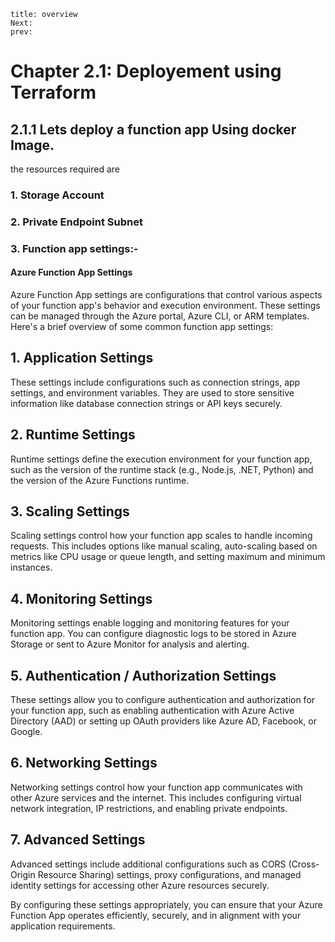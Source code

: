 ```
title: overview
Next:
prev:
```
# Chapter 2.1: Deployement using Terraform 

## 2.1.1 Lets deploy a function app  **Using docker Image**. 
the resources required are
### 1. Storage Account
### 2. Private Endpoint Subnet
### 3. Function app settings:-
#### Azure Function App Settings

Azure Function App settings are configurations that control various aspects of your function app's behavior and execution environment. These settings can be managed through the Azure portal, Azure CLI, or ARM templates. Here's a brief overview of some common function app settings:

## 1. Application Settings

These settings include configurations such as connection strings, app settings, and environment variables. They are used to store sensitive information like database connection strings or API keys securely.

## 2. Runtime Settings

Runtime settings define the execution environment for your function app, such as the version of the runtime stack (e.g., Node.js, .NET, Python) and the version of the Azure Functions runtime.

## 3. Scaling Settings

Scaling settings control how your function app scales to handle incoming requests. This includes options like manual scaling, auto-scaling based on metrics like CPU usage or queue length, and setting maximum and minimum instances.

## 4. Monitoring Settings

Monitoring settings enable logging and monitoring features for your function app. You can configure diagnostic logs to be stored in Azure Storage or sent to Azure Monitor for analysis and alerting.

## 5. Authentication / Authorization Settings

These settings allow you to configure authentication and authorization for your function app, such as enabling authentication with Azure Active Directory (AAD) or setting up OAuth providers like Azure AD, Facebook, or Google.

## 6. Networking Settings

Networking settings control how your function app communicates with other Azure services and the internet. This includes configuring virtual network integration, IP restrictions, and enabling private endpoints.

## 7. Advanced Settings

Advanced settings include additional configurations such as CORS (Cross-Origin Resource Sharing) settings, proxy configurations, and managed identity settings for accessing other Azure resources securely.

By configuring these settings appropriately, you can ensure that your Azure Function App operates efficiently, securely, and in alignment with your application requirements.
